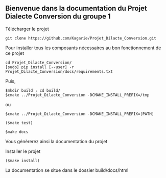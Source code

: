 Bienvenue dans la documentation du Projet Dialecte Conversion du groupe 1
----
Télécharger le projet
```
git clone https://github.com/Kagarie/Projet_Dilacte_Conversion.git
```

Pour installer tous les composants nécessaires au bon fonctionnement de ce projet

```
cd Projet_Dilacte_Conversion/
[sudo] pip install [--user] -r Projet_Dilacte_Conversion/docs/requirements.txt
```

Puis,


```
$mkdir build ; cd build/
$cmake ../Projet_Dilacte_Conversion -DCMAKE_INSTALL_PREFIX=/tmp
```
ou
```
$cmake ../Projet_Dilacte_Conversion -DCMAKE_INSTALL_PREFIX=[PATH]
```

```
($make test)

$make docs
```

Vous génèrerez ainsi la documentation du projet
 
Installer le projet
```
($make install)
```

La documentation se situe dans le dossier build/docs/html

